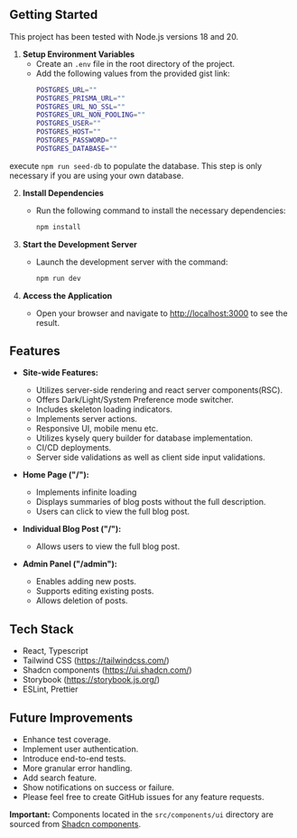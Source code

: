 ## Getting Started

This project has been tested with Node.js versions 18 and 20.

1. **Setup Environment Variables**
   - Create an `.env` file in the root directory of the project.
   - Add the following values from the provided gist link:
     ```bash
     POSTGRES_URL=""
     POSTGRES_PRISMA_URL=""
     POSTGRES_URL_NO_SSL=""
     POSTGRES_URL_NON_POOLING=""
     POSTGRES_USER=""
     POSTGRES_HOST=""
     POSTGRES_PASSWORD=""
     POSTGRES_DATABASE=""
     ```

execute `npm run seed-db` to populate the database. This step is only necessary if you are using your own database.

2. **Install Dependencies**
   - Run the following command to install the necessary dependencies:
     ```bash
     npm install
     ```

3. **Start the Development Server**
   - Launch the development server with the command:
     ```bash
     npm run dev
     ```

4. **Access the Application**
   - Open your browser and navigate to [http://localhost:3000](http://localhost:3000) to see the result.


## Features

- **Site-wide Features:**
    - Utilizes server-side rendering and react server components(RSC).
    - Offers Dark/Light/System Preference mode switcher.
    - Includes skeleton loading indicators.
    - Implements server actions.
    - Responsive UI, mobile menu etc.
    - Utilizes kysely query builder for database implementation.
    - CI/CD deployments.
    - Server side validations as well as client side input validations.

- **Home Page ("/"):**
    - Implements infinite loading
    - Displays summaries of blog posts without the full description.
    - Users can click to view the full blog post.

- **Individual Blog Post ("/<blog-post-id>"):**
    - Allows users to view the full blog post.

- **Admin Panel ("/admin"):**
    - Enables adding new posts.
    - Supports editing existing posts.
    - Allows deletion of posts.

## Tech Stack

- React, Typescript
- Tailwind CSS (https://tailwindcss.com/)
- Shadcn components (https://ui.shadcn.com/)
- Storybook (https://storybook.js.org/)
- ESLint, Prettier

## Future Improvements

- Enhance test coverage.
- Implement user authentication.
- Introduce end-to-end tests.
- More granular error handling.
- Add search feature.
- Show notifications on success or failure.
- Please feel free to create GitHub issues for any feature requests.


**Important:** Components located in the `src/components/ui` directory are sourced from [Shadcn components](https://ui.shadcn.com/).
